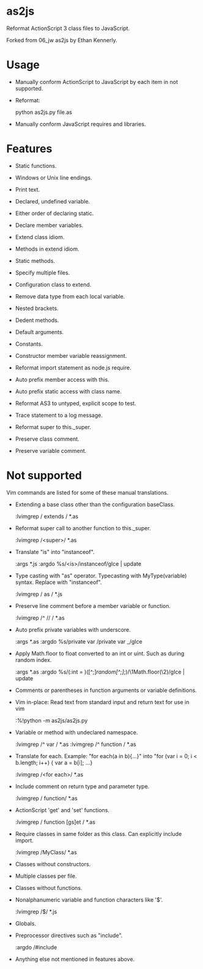 as2js
=====

Reformat ActionScript 3 class files to JavaScript.

Forked from 06\_jw as2js by Ethan Kennerly.


Usage
=====

* Manually conform ActionScript to JavaScript by each item in not supported.

* Reformat:

    python as2js.py file.as

* Manually conform JavaScript requires and libraries.


Features
========

 * Static functions.

 * Windows or Unix line endings.

 * Print text.

 * Declared, undefined variable.

 * Either order of declaring static.

 * Declare member variables.

 * Extend class idiom.

 * Methods in extend idiom.

 * Static methods.

 * Specify multiple files.

 * Configuration class to extend.

 * Remove data type from each local variable.

 * Nested brackets.

 * Dedent methods.

 * Default arguments.

 * Constants.

 * Constructor member variable reassignment.

 * Reformat import statement as node.js require.

 * Auto prefix member access with this.

 * Auto prefix static access with class name.

 * Reformat AS3 to untyped, explicit scope to test.

 * Trace statement to a log message.

 * Reformat super to this.\_super.

 * Preserve class comment.

 * Preserve variable comment.

Not supported
=============

Vim commands are listed for some of these manual translations.

 * Extending a base class other than the configuration baseClass.

    :lvimgrep / extends / *.as

 * Reformat super call to another function to this.\_super.

    :lvimgrep /\<super\>/ *.as

 * Translate "is" into "instanceof".

    :args *.js
    :argdo %s/\<is\>/instanceof/gIce | update

 * Type casting with "as" operator.  Typecasting with MyType(variable) syntax.  Replace with "instanceof".

    :lvimgrep / as / *.js

 * Preserve line comment before a member variable or function.

    :lvimgrep /^        \/\/ / *.as

 * Auto prefix private variables with underscore.

    :args *.as
    :argdo %s/private var /private var _/gIce

 * Apply Math.floor to float converted to an int or uint.  Such as during random index.

    :args *.as
    :argdo %s/\(:int = \)\([^;]*random[^;]*;\)/\1Math.floor(\2)/gIce | update

 * Comments or parentheses in function arguments or variable definitions.

 * Vim in-place:  Read text from standard input and return text for use in vim 

    :%!python -m as2js/as2js.py

 * Variable or method with undeclared namespace.

    :lvimgrep /^        var / *.as
    :lvimgrep /^        function / *.as

 * Translate for each.  Example:  "for each(a in b){...}" into "for (var i = 0; i < b.length; i++) { var a = b[i]; ...}

    :lvimgrep /\<for each\>/ *.as

 * Include comment on return type and parameter type.

    :lvimgrep / function/ *.as

 * ActionScript 'get' and 'set' functions.

    :lvimgrep / function [gs]et / *.as

 * Require classes in same folder as this class.  Can explicitly include import.

    :lvimgrep /MyClass/ *.as

 * Classes without constructors.
 
 * Multiple classes per file.

 * Classes without functions.

 * Nonalphanumeric variable and function characters like '$'.

    :lvimgrep /\$/ *.js

 * Globals.

 * Preprocessor directives such as "include".

    :argdo /\#include 

 * Anything else not mentioned in features above.
